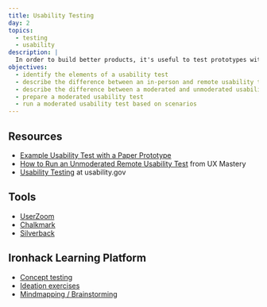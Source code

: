 ```yaml
---
title: Usability Testing
day: 2
topics:
  - testing
  - usability
description: |
  In order to build better products, it's useful to test prototypes with potential users to identify opportunities to improve our designs before investing in full production.
objectives:
  - identify the elements of a usability test
  - describe the difference between an in-person and remote usability test
  - describe the difference between a moderated and unmoderated usability test
  - prepare a moderated usability test
  - run a moderated usability test based on scenarios
---
```




Resources
---------

- [Example Usability Test with a Paper Prototype](https://www.youtube.com/watch?v=9wQkLthhHKA)
- [How to Run an Unmoderated Remote Usability Test](https://www.youtube.com/watch?v=vthW7mmn854) from UX Mastery
- [Usability Testing](https://www.usability.gov/how-to-and-tools/methods/usability-testing.html) at usability.gov


Tools
-----

- [UserZoom](https://www.userzoom.com)
- [Chalkmark](https://www.optimalworkshop.com/chalkmark)
- [Silverback](https://silverbackapp.com)


Ironhack Learning Platform
--------------------------

- [Concept testing](http://learn.ironhack.com/#/learning_unit/7024)
- [Ideation exercises](http://learn.ironhack.com/#/learning_unit/7023)
- [Mindmapping / Brainstorming](http://learn.ironhack.com/#/learning_unit/7020)
